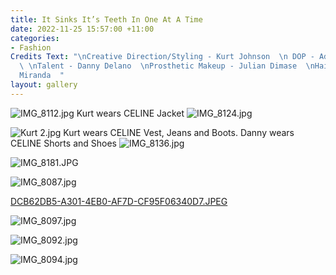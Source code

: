 ```yaml
---
title: It Sinks It’s Teeth In One At A Time
date: 2022-11-25 15:57:00 +11:00
categories:
- Fashion
Credits Text: "\nCreative Direction/Styling - Kurt Johnson  \n DOP - Adrian Kalaiziovski
  \ \nTalent - Danny Delano  \nProsthetic Makeup - Julian Dimase  \nHair - Fernando
  Miranda  "
layout: gallery
---
```


![IMG_8112.jpg](/uploads/IMG_8112.jpg)
Kurt wears CELINE Jacket
![IMG_8124.jpg](/uploads/IMG_8124.jpg)

![Kurt 2.jpg](/uploads/Kurt%202.jpg)
Kurt wears CELINE Vest, Jeans and Boots. Danny wears CELINE Shorts and Shoes
![IMG_8136.jpg](/uploads/IMG_8136.jpg)

![IMG_8181.JPG](/uploads/IMG_8181.JPG)

![IMG_8087.jpg](/uploads/IMG_8087.jpg)

[DCB62DB5-A301-4EB0-AF7D-CF95F06340D7.JPEG](/uploads/DCB62DB5-A301-4EB0-AF7D-CF95F06340D7.JPEG)

![IMG_8097.jpg](/uploads/IMG_8097.jpg)

![IMG_8092.jpg](/uploads/IMG_8092.jpg)

![IMG_8094.jpg](/uploads/IMG_8094.jpg)

 